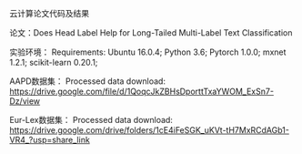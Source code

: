 云计算论文代码及结果

论文：Does Head Label Help for Long-Tailed Multi-Label Text Classification

实验环境： Requirements: Ubuntu 16.0.4; Python 3.6; Pytorch 1.0.0; mxnet 1.2.1; scikit-learn 0.20.1;

AAPD数据集： Processed data download: https://drive.google.com/file/d/1QoqcJkZBHsDporttTxaYWOM_ExSn7-Dz/view

Eur-Lex数据集： Processed data download: https://drive.google.com/drive/folders/1cE4iFeSGK_uKVt-tH7MxRCdAGb1-VR4_?usp=share_link
